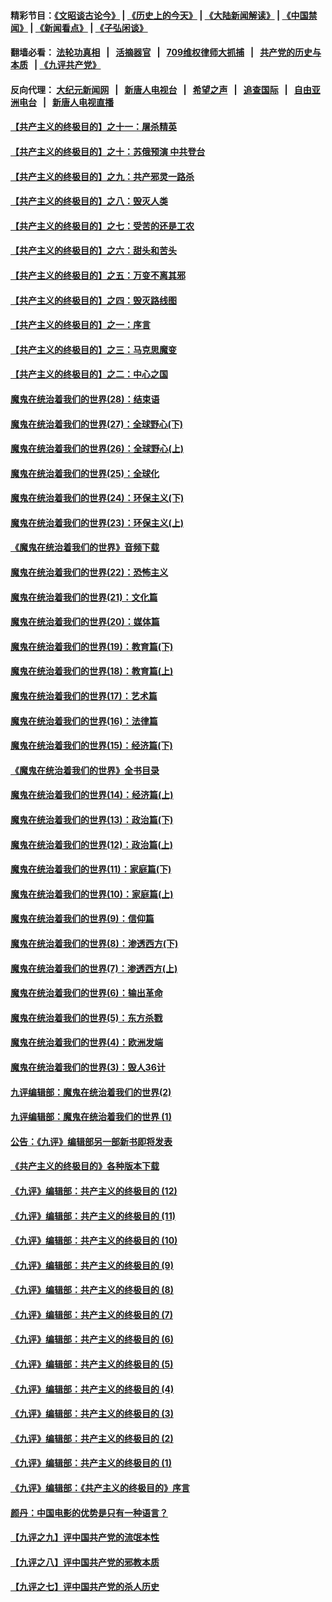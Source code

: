 #### 精彩节目：[《文昭谈古论今》](http://134.209.198.168/wenzhao) | [《历史上的今天》](http://134.209.198.168/today-in-history) | [《大陆新闻解读》](http://134.209.198.168/ntdtv-comedy) | [《中国禁闻》](http://134.209.198.168/ntdtv-news) | [《新闻看点》](http://134.209.198.168/news-insight) | [《子弘闲谈》](http://134.209.198.168/zihongxiantan/) 

  #### 翻墙必看： [法轮功真相](http://134.209.198.168:10000/videos/truth.html) &nbsp;&nbsp;|&nbsp;&nbsp; [活摘器官](http://134.209.198.168:10000/videos/res/Organs/) &nbsp;&nbsp;|&nbsp;&nbsp; [709维权律师大抓捕](http://134.209.198.168:10000/videos/709/) &nbsp;&nbsp;|&nbsp;&nbsp; [共产党的历史与本质](http://134.209.198.168:10000/videos/jiuping/) &nbsp;&nbsp;| [《九评共产党》](http://134.209.198.168:10000/videos/jiuping/) 

#### 反向代理： [大纪元新闻网](http://134.209.198.168:10080/) &nbsp;&nbsp;|&nbsp;&nbsp; [新唐人电视台](http://134.209.198.168:8000/) &nbsp;&nbsp;|&nbsp;&nbsp; [希望之声](http://134.209.198.168:8200/) &nbsp;&nbsp;|&nbsp;&nbsp; [追查国际](http://134.209.198.168:10010/) &nbsp;&nbsp;|&nbsp;&nbsp; [自由亚洲电台](http://134.209.198.168:9800/) &nbsp;&nbsp;|&nbsp;&nbsp; [新唐人电视直播](http://134.209.198.168/) 

#### [【共产主义的终极目的】之十一：屠杀精英](../pages/nsc422/n11118442.md?t=03210936) 

#### [【共产主义的终极目的】之十：苏俄预演 中共登台](../pages/nsc422/n11118424.md?t=03210936) 

#### [【共产主义的终极目的】之九：共产邪灵一路杀](../pages/nsc422/n11114139.md?t=03210936) 

#### [【共产主义的终极目的】之八：毁灭人类](../pages/nsc422/n11108503.md?t=03210936) 

#### [【共产主义的终极目的】之七：受苦的还是工农](../pages/nsc422/n11101809.md?t=03210936) 

#### [【共产主义的终极目的】之六：甜头和苦头](../pages/nsc422/n11096971.md?t=03210936) 

#### [【共产主义的终极目的】之五：万变不离其邪](../pages/nsc422/n11091285.md?t=03210936) 

#### [【共产主义的终极目的】之四：毁灭路线图](../pages/nsc422/n11086284.md?t=03210936) 

#### [【共产主义的终极目的】之一：序言](../pages/nsc422/n11086077.md?t=03210936) 

#### [【共产主义的终极目的】之三：马克思魔变](../pages/nsc422/n11061941.md?t=03210936) 

#### [【共产主义的终极目的】之二：中心之国](../pages/nsc422/n11047728.md?t=03210936) 

#### [魔鬼在统治着我们的世界(28)：结束语](../pages/nsc422/n10936246.md?t=03210936) 

#### [魔鬼在统治着我们的世界(27)：全球野心(下)](../pages/nsc422/n10928319.md?t=03210936) 

#### [魔鬼在统治着我们的世界(26)：全球野心(上)](../pages/nsc422/n10900318.md?t=03210936) 

#### [魔鬼在统治着我们的世界(25)：全球化](../pages/nsc422/n10788205.md?t=03210936) 

#### [魔鬼在统治着我们的世界(24)：环保主义(下)](../pages/nsc422/n10695307.md?t=03210936) 

#### [魔鬼在统治着我们的世界(23)：环保主义(上)](../pages/nsc422/n10688613.md?t=03210936) 

#### [《魔鬼在统治着我们的世界》音频下载](../pages/nsc422/n10635553.md?t=03210936) 

#### [魔鬼在统治着我们的世界(22)：恐怖主义](../pages/nsc422/n10614727.md?t=03210936) 

#### [魔鬼在统治着我们的世界(21)：文化篇](../pages/nsc422/n10597706.md?t=03210936) 

#### [魔鬼在统治着我们的世界(20)：媒体篇](../pages/nsc422/n10586579.md?t=03210936) 

#### [魔鬼在统治着我们的世界(19)：教育篇(下)](../pages/nsc422/n10564808.md?t=03210936) 

#### [魔鬼在统治着我们的世界(18)：教育篇(上)](../pages/nsc422/n10526970.md?t=03210936) 

#### [魔鬼在统治着我们的世界(17)：艺术篇](../pages/nsc422/n10499093.md?t=03210936) 

#### [魔鬼在统治着我们的世界(16)：法律篇](../pages/nsc422/n10485969.md?t=03210936) 

#### [魔鬼在统治着我们的世界(15)：经济篇(下)](../pages/nsc422/n10469975.md?t=03210936) 

#### [《魔鬼在统治着我们的世界》全书目录](../pages/nsc422/n10464261.md?t=03210936) 

#### [魔鬼在统治着我们的世界(14)：经济篇(上)](../pages/nsc422/n10457370.md?t=03210936) 

#### [魔鬼在统治着我们的世界(13)：政治篇(下)](../pages/nsc422/n10448270.md?t=03210936) 

#### [魔鬼在统治着我们的世界(12)：政治篇(上)](../pages/nsc422/n10444576.md?t=03210936) 

#### [魔鬼在统治着我们的世界(11)：家庭篇(下)](../pages/nsc422/n10440961.md?t=03210936) 

#### [魔鬼在统治着我们的世界(10)：家庭篇(上)](../pages/nsc422/n10435448.md?t=03210936) 

#### [魔鬼在统治着我们的世界(9)：信仰篇](../pages/nsc422/n10432159.md?t=03210936) 

#### [魔鬼在统治着我们的世界(8)：渗透西方(下)](../pages/nsc422/n10429603.md?t=03210936) 

#### [魔鬼在统治着我们的世界(7)：渗透西方(上)](../pages/nsc422/n10426013.md?t=03210936) 

#### [魔鬼在统治着我们的世界(6)：输出革命](../pages/nsc422/n10421536.md?t=03210936) 

#### [魔鬼在统治着我们的世界(5)：东方杀戮](../pages/nsc422/n10417707.md?t=03210936) 

#### [魔鬼在统治着我们的世界(4)：欧洲发端](../pages/nsc422/n10414890.md?t=03210936) 

#### [魔鬼在统治着我们的世界(3)：毁人36计](../pages/nsc422/n10411583.md?t=03210936) 

#### [九评编辑部：魔鬼在统治着我们的世界(2)](../pages/nsc422/n10410036.md?t=03210936) 

#### [九评编辑部：魔鬼在统治着我们的世界 (1)](../pages/nsc422/n10406825.md?t=03210936) 

#### [公告：《九评》编辑部另一部新书即将发表](../pages/nsc422/n10405104.md?t=03210936) 

#### [《共产主义的终极目的》各种版本下载](../pages/nsc422/n10022138.md?t=03210936) 

#### [《九评》编辑部：共产主义的终极目的 (12)](../pages/nsc422/n9933272.md?t=03210936) 

#### [《九评》编辑部：共产主义的终极目的 (11)](../pages/nsc422/n9924973.md?t=03210936) 

#### [《九评》编辑部：共产主义的终极目的 (10)](../pages/nsc422/n9920883.md?t=03210936) 

#### [《九评》编辑部：共产主义的终极目的 (9)](../pages/nsc422/n9916363.md?t=03210936) 

#### [《九评》编辑部：共产主义的终极目的 (8)](../pages/nsc422/n9912488.md?t=03210936) 

#### [《九评》编辑部：共产主义的终极目的 (7)](../pages/nsc422/n9901176.md?t=03210936) 

#### [《九评》编辑部：共产主义的终极目的 (6)](../pages/nsc422/n9899359.md?t=03210936) 

#### [《九评》编辑部：共产主义的终极目的 (5)](../pages/nsc422/n9893174.md?t=03210936) 

#### [《九评》编辑部：共产主义的终极目的 (4)](../pages/nsc422/n9891246.md?t=03210936) 

#### [《九评》编辑部：共产主义的终极目的 (3)](../pages/nsc422/n9879879.md?t=03210936) 

#### [《九评》编辑部：共产主义的终极目的 (2)](../pages/nsc422/n9876205.md?t=03210936) 

#### [《九评》编辑部：共产主义的终极目的 (1)](../pages/nsc422/n9865857.md?t=03210936) 

#### [《九评》编辑部：《共产主义的终极目的》序言](../pages/nsc422/n9862666.md?t=03210936) 

#### [颜丹：中国电影的优势是只有一种语言？](../pages/nsc422/n9583062.md?t=03210936) 

#### [【九评之九】评中国共产党的流氓本性](../pages/nsc422/n737542.md?t=03210936) 

#### [【九评之八】评中国共产党的邪教本质](../pages/nsc422/n735942.md?t=03210936) 

#### [【九评之七】评中国共产党的杀人历史](../pages/nsc422/n733806.md?t=03210936) 

